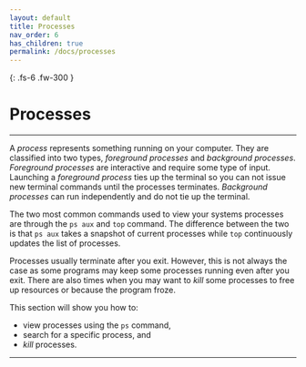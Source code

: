 ```yaml
---
layout: default
title: Processes
nav_order: 6
has_children: true
permalink: /docs/processes
---
```


{: .fs-6 .fw-300 }

# Processes

---

A _process_ represents something running on your computer. They are classified into two types, _foreground processes_ and _background processes_. _Foreground processes_ are interactive and require some type of input. Launching a _foreground process_ ties up the terminal so you can not issue new terminal commands until the processes terminates. _Background processes_ can run independently and do not tie up the terminal.

The two most common commands used to view your systems processes are through the `ps aux` and `top` command. The difference between the two is that `ps aux` takes a snapshot of current processes while `top` continuously updates the list of processes.

Processes usually terminate after you exit. However, this is not always the case as some programs may keep some processes running even after you exit. There are also times when you may want to _kill_ some processes to free up resources or because the program froze.

This section will show you how to:
* view processes using the `ps` command,
* search for a specific process, and
* _kill_ processes.

---

